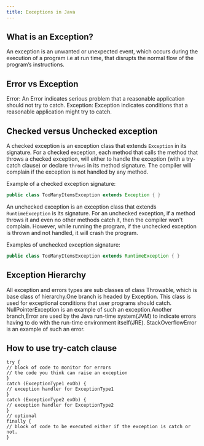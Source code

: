 ```yaml
---
title: Exceptions in Java
---
```

## What is an Exception?

An exception is an unwanted or unexpected event, which occurs during the execution of a program i.e at run time, that disrupts the normal flow of the program’s instructions.

## Error vs Exception

Error: An Error indicates serious problem that a reasonable application should not try to catch.
Exception: Exception indicates conditions that a reasonable application might try to catch.

## Checked versus Unchecked exception
A checked exception is an exception class that extends `Exception` in its signature. For a checked exception, each method that calls the method that throws a checked exception, will either to handle the exception (with a try-catch clause) or declare `throws` in its method signature. The compiler will complain if the exception is not handled by any method. 

Example of a checked exception signature: 
```java
public class TooManyItemsException extends Exception { }
```

An unchecked exception is an exception class that extends `RuntimeException` is its signature. For an unchecked exception, if a method throws it and even no other methods catch it, then the compiler won't complain. However, while running the program, if the unchecked exception is thrown and not handled, it will crash the program. 

Examples of unchecked exception signature:
```java
public class TooManyItemsException extends RuntimeException { }
```

## Exception Hierarchy

All exception and errors types are sub classes of class Throwable, which is base class of hierarchy.One branch is headed by Exception. This class is used for exceptional conditions that user programs should catch. NullPointerException is an example of such an exception.Another branch,Error are used by the Java run-time system(JVM) to indicate errors having to do with the run-time environment itself(JRE). StackOverflowError is an example of such an error.

## How to use try-catch clause

```
try {
// block of code to monitor for errors
// the code you think can raise an exception
}
catch (ExceptionType1 exOb) {
// exception handler for ExceptionType1
}
catch (ExceptionType2 exOb) {
// exception handler for ExceptionType2
}
// optional
finally {
// block of code to be executed either if the exception is catch or not. 
}
```

